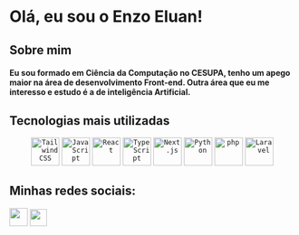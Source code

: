 <h1>Olá, eu sou o Enzo Eluan!</h1> 
 
<h2>Sobre mim</h2>
 
<h4>Eu sou formado em Ciência da Computação no CESUPA, tenho um apego maior na área de desenvolvimento Front-end. Outra área que eu me interesso e estudo é a de inteligência Artificial.</h4>

<h2>Tecnologias mais utilizadas</h2>
<div align="center">
	<code><img width="50" src="https://raw.githubusercontent.com/marwin1991/profile-technology-icons/refs/heads/main/icons/tailwind_css.png" alt="Tailwind CSS" title="Tailwind CSS"/></code>
	<code><img width="50" src="https://raw.githubusercontent.com/marwin1991/profile-technology-icons/refs/heads/main/icons/javascript.png" alt="JavaScript" title="JavaScript"/></code>
	<code><img width="50" src="https://raw.githubusercontent.com/marwin1991/profile-technology-icons/refs/heads/main/icons/react.png" alt="React" title="React"/></code>
	<code><img width="50" src="https://raw.githubusercontent.com/marwin1991/profile-technology-icons/refs/heads/main/icons/typescript.png" alt="TypeScript" title="TypeScript"/></code>
	<code><img width="50" src="https://raw.githubusercontent.com/marwin1991/profile-technology-icons/refs/heads/main/icons/next_js.png" alt="Next.js" title="Next.js"/></code>
	<code><img width="50" src="https://raw.githubusercontent.com/marwin1991/profile-technology-icons/refs/heads/main/icons/python.png" alt="Python" title="Python"/></code>
	<code><img width="50" src="https://raw.githubusercontent.com/marwin1991/profile-technology-icons/refs/heads/main/icons/php.png" alt="php" title="php"/></code>
	<code><img width="50" src="https://raw.githubusercontent.com/marwin1991/profile-technology-icons/refs/heads/main/icons/laravel.png" alt="Laravel" title="Laravel"/></code>
</div>
 
 <div> 
 <h2>Minhas redes sociais:</h2>
  <a href="https://www.instagram.com/enzoeluan/" target="_blank" rel="external"><img src="https://icons.iconarchive.com/icons/designbolts/free-instagram/32/Active-Instagram-4-icon.png" width="32" height="32"></a>
  <a href="https://www.linkedin.com/in/enzo-eluan" target="_blank"><img src="https://icons.iconarchive.com/icons/danleech/simple/128/linkedin-icon.png" width="30" height="30"></a> 


</div>
  
